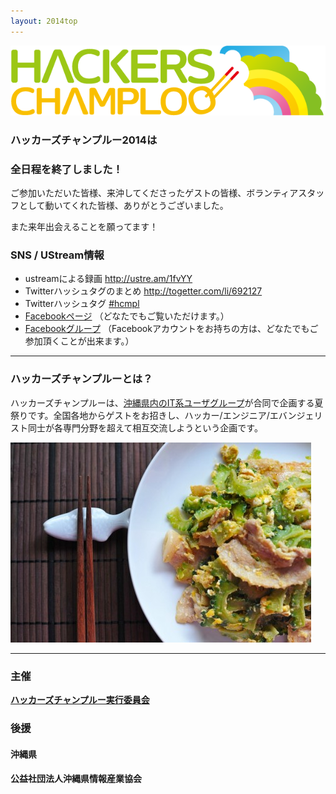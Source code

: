 ```yaml
---
layout: 2014top
---
```



![ハッカーズチャンプルー](/img/logo_sitetop.png)


### ハッカーズチャンプルー2014は
### 全日程を終了しました！


ご参加いただいた皆様、来沖してくださったゲストの皆様、ボランティアスタッフとして動いてくれた皆様、ありがとうございました。

また来年出会えることを願ってます！


### SNS / UStream情報

* ustreamによる録画 http://ustre.am/1fvYY
* Twitterハッシュタグのまとめ http://togetter.com/li/692127
* Twitterハッシュタグ [#hcmpl](https://twitter.com/search?f=realtime&q=%23hcmpl&src=typd)
* [Facebookページ](https://www.facebook.com/hackerschamploo) （どなたでもご覧いただけます。）
* [Facebookグループ](https://www.facebook.com/groups/hackerschamploo/) （Facebookアカウントをお持ちの方は、どなたでもご参加頂くことが出来ます。）

---

### ハッカーズチャンプルーとは？

ハッカーズチャンプルーは、[沖縄県内のIT系ユーザグループ](/about.html)が合同で企画する夏祭りです。全国各地からゲストをお招きし、ハッカー/エンジニア/エバンジェリスト同士が各専門分野を超えて相互交流しようという企画です。

![ゴーヤチャンプルー](/img/2013/goya.jpg)

---


### 主催

**[ハッカーズチャンプルー実行委員会](/about.html)**

### 後援

#### 沖縄県

#### 公益社団法人沖縄県情報産業協会
